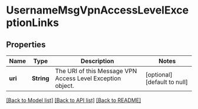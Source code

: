 # UsernameMsgVpnAccessLevelExceptionLinks

## Properties
Name | Type | Description | Notes
------------ | ------------- | ------------- | -------------
**uri** | **String** | The URI of this Message VPN Access Level Exception object. | [optional] [default to null]

[[Back to Model list]](../README.md#documentation-for-models) [[Back to API list]](../README.md#documentation-for-api-endpoints) [[Back to README]](../README.md)


